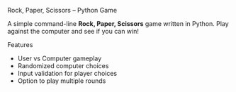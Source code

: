 Rock, Paper, Scissors – Python Game

A simple command-line **Rock, Paper, Scissors** game written in Python. Play against the computer and see if you can win!

Features

* User vs Computer gameplay
* Randomized computer choices
* Input validation for player choices
* Option to play multiple rounds
